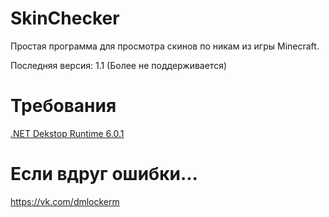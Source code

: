 # SkinChecker
Простая программа для просмотра скинов по никам из игры Minecraft.

Последняя версия: 1.1 (Более не поддерживается)
# Требования
[.NET Dekstop Runtime 6.0.1](https://dotnet.microsoft.com/en-us/download/dotnet/6.0/runtime)
# Если вдруг ошибки...
https://vk.com/dmlockerm
